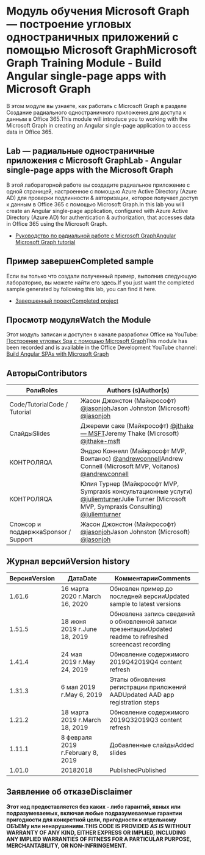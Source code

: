 # <a name="microsoft-graph-training-module---build-angular-single-page-apps-with-microsoft-graph"></a><span data-ttu-id="0d48f-101">Модуль обучения Microsoft Graph — построение угловых одностраничных приложений с помощью Microsoft Graph</span><span class="sxs-lookup"><span data-stu-id="0d48f-101">Microsoft Graph Training Module - Build Angular single-page apps with Microsoft Graph</span></span>

<span data-ttu-id="0d48f-102">В этом модуле вы узнаете, как работать с Microsoft Graph в разделе Создание радиального одностраничного приложения для доступа к данным в Office 365.</span><span class="sxs-lookup"><span data-stu-id="0d48f-102">This module will introduce you to working with the Microsoft Graph in creating an Angular single-page application to access data in Office 365.</span></span>

## <a name="lab---angular-single-page-apps-with-the-microsoft-graph"></a><span data-ttu-id="0d48f-103">Lab — радиальные одностраничные приложения с Microsoft Graph</span><span class="sxs-lookup"><span data-stu-id="0d48f-103">Lab - Angular single-page apps with the Microsoft Graph</span></span>

<span data-ttu-id="0d48f-104">В этой лабораторной работе вы создадите радиальное приложение с одной страницей, настроенное с помощью Azure Active Directory (Azure AD) для проверки подлинности & авторизации, которое получает доступ к данным в Office 365 с помощью Microsoft Graph.</span><span class="sxs-lookup"><span data-stu-id="0d48f-104">In this lab you will create an Angular single-page application, configured with Azure Active Directory (Azure AD) for authentication & authorization, that accesses data in Office 365 using the Microsoft Graph.</span></span>

- [<span data-ttu-id="0d48f-105">Руководство по радиальной работе с Microsoft Graph</span><span class="sxs-lookup"><span data-stu-id="0d48f-105">Angular Microsoft Graph tutorial</span></span>](https://docs.microsoft.com/graph/tutorials/angular)

## <a name="completed-sample"></a><span data-ttu-id="0d48f-106">Пример завершен</span><span class="sxs-lookup"><span data-stu-id="0d48f-106">Completed sample</span></span>

<span data-ttu-id="0d48f-107">Если вы только что создали полученный пример, выполнив следующую лабораторию, вы можете найти его здесь.</span><span class="sxs-lookup"><span data-stu-id="0d48f-107">If you just want the completed sample generated by following this lab, you can find it here.</span></span>

- [<span data-ttu-id="0d48f-108">Завершенный проект</span><span class="sxs-lookup"><span data-stu-id="0d48f-108">Completed project</span></span>](demo)

## <a name="watch-the-module"></a><span data-ttu-id="0d48f-109">Просмотр модуля</span><span class="sxs-lookup"><span data-stu-id="0d48f-109">Watch the Module</span></span>

<span data-ttu-id="0d48f-110">Этот модуль записан и доступен в канале разработки Office на YouTube: [Построение угловых Spa с помощью Microsoft Graph](https://youtu.be/KUPRTTOUzz8)</span><span class="sxs-lookup"><span data-stu-id="0d48f-110">This module has been recorded and is available in the Office Development YouTube channel: [Build Angular SPAs with Microsoft Graph](https://youtu.be/KUPRTTOUzz8)</span></span>

## <a name="contributors"></a><span data-ttu-id="0d48f-111">Авторы</span><span class="sxs-lookup"><span data-stu-id="0d48f-111">Contributors</span></span>

|       <span data-ttu-id="0d48f-112">Роли</span><span class="sxs-lookup"><span data-stu-id="0d48f-112">Roles</span></span>       |                                           <span data-ttu-id="0d48f-113">Authors (s)</span><span class="sxs-lookup"><span data-stu-id="0d48f-113">Author(s)</span></span>                                           |
| ----------------- | --------------------------------------------------------------------------------------------- |
| <span data-ttu-id="0d48f-114">Code/Tutorial</span><span class="sxs-lookup"><span data-stu-id="0d48f-114">Code / Tutorial</span></span>   | <span data-ttu-id="0d48f-115">Жасон Джонстон (Майкрософт) [@jasonjoh](//github.com/jasonjoh)</span><span class="sxs-lookup"><span data-stu-id="0d48f-115">Jason Johnston (Microsoft) [@jasonjoh](//github.com/jasonjoh)</span></span>                                 |
| <span data-ttu-id="0d48f-116">Слайды</span><span class="sxs-lookup"><span data-stu-id="0d48f-116">Slides</span></span>            | <span data-ttu-id="0d48f-117">Джереми саке (Майкрософт) [@jthake — MSFT](//github.com/jthake-msft)</span><span class="sxs-lookup"><span data-stu-id="0d48f-117">Jeremy Thake (Microsoft) [@jthake-msft](//github.com/jthake-msft)</span></span>                             |
| <span data-ttu-id="0d48f-118">КОНТРОЛЯ</span><span class="sxs-lookup"><span data-stu-id="0d48f-118">QA</span></span>                | <span data-ttu-id="0d48f-119">Эндрю Коннелл (Майкрософт MVP, Воитанос) [@andrewconnell](//github.com/andrewconnell)</span><span class="sxs-lookup"><span data-stu-id="0d48f-119">Andrew Connell (Microsoft MVP, Voitanos) [@andrewconnell](//github.com/andrewconnell)</span></span>         |
| <span data-ttu-id="0d48f-120">КОНТРОЛЯ</span><span class="sxs-lookup"><span data-stu-id="0d48f-120">QA</span></span>                | <span data-ttu-id="0d48f-121">Юлия Турнер (Майкрософт MVP, Sympraxis консультационные услуги) [@juliemturner](//github.com/juliemturner)</span><span class="sxs-lookup"><span data-stu-id="0d48f-121">Julie Turner (Microsoft MVP, Sympraxis Consulting) [@juliemturner](//github.com/juliemturner)</span></span> |
| <span data-ttu-id="0d48f-122">Спонсор и поддержка</span><span class="sxs-lookup"><span data-stu-id="0d48f-122">Sponsor / Support</span></span> | <span data-ttu-id="0d48f-123">Жасон Джонстон (Майкрософт) [@jasonjoh](//github.com/jasonjoh)</span><span class="sxs-lookup"><span data-stu-id="0d48f-123">Jason Johnston (Microsoft) [@jasonjoh](//github.com/jasonjoh)</span></span>                                 |

## <a name="version-history"></a><span data-ttu-id="0d48f-124">Журнал версий</span><span class="sxs-lookup"><span data-stu-id="0d48f-124">Version history</span></span>

| <span data-ttu-id="0d48f-125">Версия</span><span class="sxs-lookup"><span data-stu-id="0d48f-125">Version</span></span> |       <span data-ttu-id="0d48f-126">Дата</span><span class="sxs-lookup"><span data-stu-id="0d48f-126">Date</span></span>       |                     <span data-ttu-id="0d48f-127">Комментарии</span><span class="sxs-lookup"><span data-stu-id="0d48f-127">Comments</span></span>                     |
| ------- | ---------------- | ------------------------------------------------ |
| <span data-ttu-id="0d48f-128">1.6</span><span class="sxs-lookup"><span data-stu-id="0d48f-128">1.6</span></span>     | <span data-ttu-id="0d48f-129">16 марта 2020 г.</span><span class="sxs-lookup"><span data-stu-id="0d48f-129">March 16, 2020</span></span>   | <span data-ttu-id="0d48f-130">Обновлен пример до последней версии</span><span class="sxs-lookup"><span data-stu-id="0d48f-130">Updated sample to latest versions</span></span>                |
| <span data-ttu-id="0d48f-131">1.5</span><span class="sxs-lookup"><span data-stu-id="0d48f-131">1.5</span></span>     | <span data-ttu-id="0d48f-132">18 июня 2019 г.</span><span class="sxs-lookup"><span data-stu-id="0d48f-132">June 18, 2019</span></span>    | <span data-ttu-id="0d48f-133">Обновлена запись сведений о обновленной записи презентации</span><span class="sxs-lookup"><span data-stu-id="0d48f-133">Updated readme to refreshed screencast recording</span></span> |
| <span data-ttu-id="0d48f-134">1.4</span><span class="sxs-lookup"><span data-stu-id="0d48f-134">1.4</span></span>     | <span data-ttu-id="0d48f-135">24 мая 2019 г.</span><span class="sxs-lookup"><span data-stu-id="0d48f-135">May 24, 2019</span></span>     | <span data-ttu-id="0d48f-136">Обновление содержимого 2019Q4</span><span class="sxs-lookup"><span data-stu-id="0d48f-136">2019Q4 content refresh</span></span>                           |
| <span data-ttu-id="0d48f-137">1.3</span><span class="sxs-lookup"><span data-stu-id="0d48f-137">1.3</span></span>     | <span data-ttu-id="0d48f-138">6 мая 2019 г.</span><span class="sxs-lookup"><span data-stu-id="0d48f-138">May 6, 2019</span></span>      | <span data-ttu-id="0d48f-139">Этапы обновления регистрации приложений AAD</span><span class="sxs-lookup"><span data-stu-id="0d48f-139">Updated AAD app registration steps</span></span>               |
| <span data-ttu-id="0d48f-140">1.2</span><span class="sxs-lookup"><span data-stu-id="0d48f-140">1.2</span></span>     | <span data-ttu-id="0d48f-141">18 марта 2019 г.</span><span class="sxs-lookup"><span data-stu-id="0d48f-141">March 18, 2019</span></span>   | <span data-ttu-id="0d48f-142">Обновление содержимого 2019Q3</span><span class="sxs-lookup"><span data-stu-id="0d48f-142">2019Q3 content refresh</span></span>                           |
| <span data-ttu-id="0d48f-143">1.1</span><span class="sxs-lookup"><span data-stu-id="0d48f-143">1.1</span></span>     | <span data-ttu-id="0d48f-144">8 февраля 2019 г.</span><span class="sxs-lookup"><span data-stu-id="0d48f-144">February 8, 2019</span></span> | <span data-ttu-id="0d48f-145">Добавленные слайды</span><span class="sxs-lookup"><span data-stu-id="0d48f-145">Added slides</span></span>                                     |
| <span data-ttu-id="0d48f-146">1.0</span><span class="sxs-lookup"><span data-stu-id="0d48f-146">1.0</span></span>     | <span data-ttu-id="0d48f-147">2018</span><span class="sxs-lookup"><span data-stu-id="0d48f-147">2018</span></span>             | <span data-ttu-id="0d48f-148">Published</span><span class="sxs-lookup"><span data-stu-id="0d48f-148">Published</span></span>                                        |

## <a name="disclaimer"></a><span data-ttu-id="0d48f-149">Заявление об отказе</span><span class="sxs-lookup"><span data-stu-id="0d48f-149">Disclaimer</span></span>

<span data-ttu-id="0d48f-150">**Этот код предоставляется без каких *-* либо гарантий, явных или подразумеваемых, включая любые подразумеваемые гарантии пригодности для конкретной цели, пригодности к отдельному ОБЪЕМу или ненарушениям.**</span><span class="sxs-lookup"><span data-stu-id="0d48f-150">**THIS CODE IS PROVIDED *AS IS* WITHOUT WARRANTY OF ANY KIND, EITHER EXPRESS OR IMPLIED, INCLUDING ANY IMPLIED WARRANTIES OF FITNESS FOR A PARTICULAR PURPOSE, MERCHANTABILITY, OR NON-INFRINGEMENT.**</span></span>

